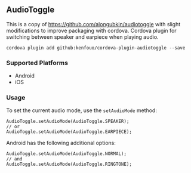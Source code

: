 ## AudioToggle

This is a copy of https://github.com/alongubkin/audiotoggle with slight modifications to improve packaging with cordova.
Cordova plugin for switching between speaker and earpiece when playing audio.

    cordova plugin add github:kenfouo/cordova-plugin-audiotoggle --save
    
### Supported Platforms

- Android
- iOS

### Usage

To set the current audio mode, use the `setAudioMode` method:

    AudioToggle.setAudioMode(AudioToggle.SPEAKER);
    // or
    AudioToggle.setAudioMode(AudioToggle.EARPIECE);

Android has the following additional options:

    AudioToggle.setAudioMode(AudioToggle.NORMAL);
    // and
    AudioToggle.setAudioMode(AudioToggle.RINGTONE);
